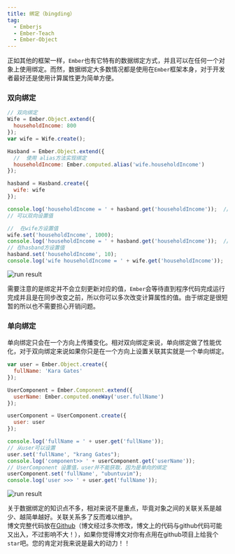 ```yaml
---
title: 绑定（bingding）
tag:
  - Emberjs
  - Ember-Teach
  - Ember-Object
---
```


正如其他的框架一样，`Ember`也有它特有的数据绑定方式，并且可以在任何一个对象上使用绑定。而然，数据绑定大多数情况都是使用在`Ember`框架本身，对于开发者最好还是使用计算属性更为简单方便。

### 双向绑定

```javascript
// 双向绑定
Wife = Ember.Object.extend({
  householdIncome: 800
});
var wife = Wife.create();

Hasband = Ember.Object.extend({
  //  使用 alias方法实现绑定
  householdIncome: Ember.computed.alias('wife.householdIncome')
});

hasband = Hasband.create({
  wife: wife
});

console.log('householdIncome = ' + hasband.get('householdIncome'));  //  output > 800
// 可以双向设置值

//  在wife方设置值
wife.set('householdIncome', 1000);
console.log('householdIncome = ' + hasband.get('householdIncome'));  // output > 1000
// 在hasband方设置值
hasband.set('householdIncome', 10);
console.log('wife householdIncome = ' + wife.get('householdIncome'));
```

![run result](/content/images/2016/03/13.png)

需要注意的是绑定并不会立刻更新对应的值，`Ember`会等待直到程序代码完成运行完成并且是在同步改变之前，所以你可以多次改变计算属性的值。由于绑定是很短暂的所以也不需要担心开销问题。

### 单向绑定

单向绑定只会在一个方向上传播变化。相对双向绑定来说，单向绑定做了性能优化，对于双向绑定来说如果你只是在一个方向上设置关联其实就是一个单向绑定。

```javascript
var user = Ember.Object.create({
  fullName: 'Kara Gates'
});

UserComponent = Ember.Component.extend({
  userName: Ember.computed.oneWay('user.fullName')
});

userComponent = UserComponent.create({
  user: user
});

console.log('fullName = ' + user.get('fullName'));
// 从user可以设置
user.set('fullName', "krang Gates");
console.log('component>> ' + userComponent.get('userName'));
// UserComponent 设置值，user并不能获取，因为是单向的绑定
userComponent.set('fullName', "ubuntuvim");
console.log('user >>> ' + user.get('fullName'));
```

![run result](/content/images/2016/03/14.png)

关于数据绑定的知识点不多，相对来说不是重点，毕竟对象之间的关联关系是越少、越简单越好。关联关系多了反而难以维护。
<br>
博文完整代码放在[Github](https://github.com/ubuntuvim/my_emberjs_code)（博文经过多次修改，博文上的代码与github代码可能又出入，不过影响不大！），如果你觉得博文对你有点用在github项目上给我个`star`吧。您的肯定对我来说是最大的动力！！